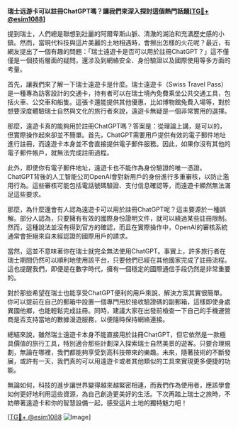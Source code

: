 **瑞士远游卡可以註冊ChatGPT嗎？讓我們來深入探討這個熱門話題[[TG💪+ @esim1088](https://t.me/s/esim1088)]**

提到瑞士，人們總是聯想到壯麗的阿爾卑斯山脈、清澈的湖泊和充滿歷史感的小鎮。然而，當現代科技與這片美麗的土地相遇時，會擦出怎樣的火花呢？最近，有網友提出了一個有趣的問題：「瑞士遠遊卡是否可以用於註冊ChatGPT？」這不僅僅是一個技術層面的疑問，還涉及到網絡安全、身份驗證以及國際使用等多方面的考量。

首先，讓我們來了解一下瑞士遠遊卡是什麼。瑞士遠遊卡（Swiss Travel Pass）是一種專為訪客設計的交通卡，持有者可以在瑞士境內免費乘坐公共交通工具，包括火車、公交車和船隻。這張卡還能提供其他優惠，比如博物館免費入場等，對於想要深度體驗瑞士自然與文化的旅行者來說，遠遊卡無疑是一個非常實用的選擇。

那麼，遠遊卡真的能夠用於註冊ChatGPT嗎？答案是：從理論上講，是可以的，但實際操作起來卻並不簡單。首先，ChatGPT需要用戶提供有效的電子郵件地址進行註冊，而遠遊卡本身並不會直接提供電子郵件服務。因此，如果你沒有其他的電子郵件帳戶，就無法完成註冊過程。

此外，即使你有電子郵件地址，遠遊卡也不能作為身份驗證的唯一憑證。ChatGPT背後的人工智能公司OpenAI會對新用戶的身份進行多重審核，以防止濫用行為。這些審核可能包括電話號碼驗證、支付信息確認等，而遠遊卡顯然無法滿足這些要求。

那麼，為什麼還會有人認為遠遊卡可以用於註冊ChatGPT呢？這主要源於一種誤解。部分人認為，只要擁有有效的國際身份證明文件，就可以繞過某些註冊限制。然而，這種說法並沒有得到官方的確認，而且在實際操作中，OpenAI的審核系統通常會拒絕來自未經認證的國際用戶的請求。

當然，這並不意味著你在瑞士就完全無法使用ChatGPT。事實上，許多旅行者在瑞士期間仍然可以順利地使用該平台，只要他們已經在其他國家完成了註冊流程。這也提醒我們，即便是在數字時代，擁有一個穩定的國際通信手段仍然是非常重要的。

對於那些希望在瑞士也能享受ChatGPT便利的用戶來說，解決方案其實很簡單。你可以提前在自己的郵箱中設置一個專門用於接收驗證碼的副郵箱，這樣即使身處異國他鄉，也能輕鬆完成註冊。同時，建議大家在出發前檢查一下自己的手機運營商是否支持當地的數據漫遊服務，以便隨時保持網絡連接。

總結來說，雖然瑞士遠遊卡本身不能直接用於註冊ChatGPT，但它依然是一款極具價值的旅行工具，特別適合那些計劃深入探索瑞士自然美景的遊客。只要合理規劃，無論在哪裡，我們都能夠享受到高科技帶來的樂趣。未來，隨著技術的不斷發展，或許有一天，我們真的可以用遠遊卡或者其他類似的工具來實現更多便捷的功能。

無論如何，科技的進步讓世界變得越來越緊密相連，而我們作為使用者，應該學會如何更好地利用這些資源，為自己創造更美好的生活。下次再踏上瑞士之旅時，不妨帶著遠遊卡和你的智慧設備一起，感受這片土地的獨特魅力吧！

[[TG💪+ @esim1088](https://t.me/s/esim1088) ![Image](https://i.postimg.cc/4NQfJmqS/Snipaste-2025-05-13-00-14-12.png)]